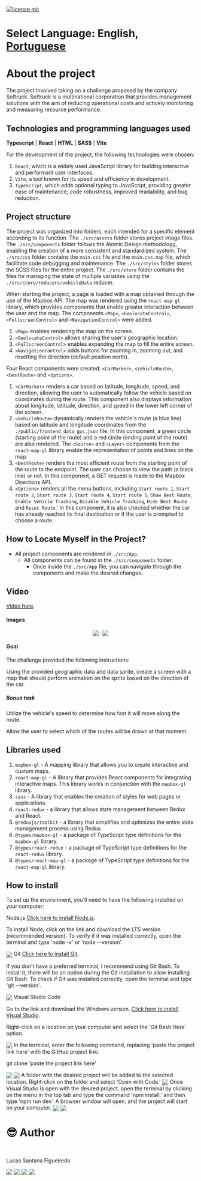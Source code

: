[![licence mit](https://img.shields.io/badge/licence-MIT-blue.svg)](./LICENSE)

# Select Language: **English**, [Portuguese](https://github.com/santanafx/frontend-3d-car/blob/main/README-pt.md)

# About the project

The project involved taking on a challenge proposed by the company Softruck. Softruck is a multinational corporation that provides management solutions with the aim of reducing operational costs and actively monitoring and measuring resource performance.

## Technologies and programming languages used

**Typescript** | **React** | **HTML** | **SASS** | **Vite**

For the development of the project, the following technologies were chosen:

1. `React`, which is a widely used JavaScript library for building interactive and performant user interfaces.
2. `Vite`, a tool known for its speed and efficiency in development.
3. `TypeScript`, which adds optional typing to JavaScript, providing greater ease of maintenance, code robustness, improved readability, and bug reduction.

## Project structure

The project was organized into folders, each intended for a specific element according to its function. The `./src/assets` folder stores project image files. The `./src/components` folder follows the Atomic Design methodology, enabling the creation of a more consistent and standardized system. The `./src/css` folder contains the `main.css` file and the `main.css.map` file, which facilitate code debugging and maintenance. The `./src/styles` folder stores the SCSS files for the entire project. The `./src/store` folder contains the files for managing the state of multiple variables using the `./src/store/reducers/vehicleData` reducer.

When starting the project, a page is loaded with a map obtained through the use of the Mapbox API. The map was rendered using the `react-map-gl` library, which provides components that enable greater interaction between the user and the map. The components `<Map>`, `<GeolocateControl>`, `<FullscreenControl>` and `<NavigationControl>` were added.

1. `<Map>` enables rendering the map on the screen.
2. `<GeolocateControl>` allows sharing the user's geographic location.
3. `<FullscreenControl>` enables expanding the map to fill the entire screen.
4. `<NavigationControl>` adds buttons for zooming in, zooming out, and resetting the direction (default position north).

Four React components were created: `<CarMarker>`, `<VehicleRoute>`, `<BestRoute>` and `<Options>`.

1. `<CarMarker>` renders a car based on latitude, longitude, speed, and direction, allowing the user to automatically follow the vehicle based on coordinates during the route. This component also displays information about longitude, latitude, direction, and speed in the lower left corner of the screen.
2. `<VehicleRoute>` dynamically renders the vehicle's route (a blue line) based on latitude and longitude coordinates from the `./public/frontend_data_gps.json` file. In this component, a green circle (starting point of the route) and a red circle (ending point of the route) are also rendered. The `<Source>` and `<Layer>` components from the `react-map-gl` library enable the representation of points and lines on the map.
3. `<BestRoute>` renders the most efficient route from the starting point of the route to the endpoint. The user can choose to view the path (a black line) or not. In this component, a GET request is made to the Mapbox Directions API.
4. `<Options>` renders all the menu buttons, including `Start route 1`, `Start route 2`, `Start route 3`, `Start route 4`, `Start route 5`, `Show Best Route`, `Enable Vehicle Tracking`, `Disable Vehicle Tracking`, `Hide Best Route` and `Reset Route`.' In this component, it is also checked whether the car has already reached its final destination or if the user is prompted to choose a route.

## How to Locate Myself in the Project?

- All project components are rendered in `./src/App`.
  - All components can be found in the `./src/components` folder.
    - Once inside the `./src/App` file, you can navigate through the components and make the desired changes.

## Video

<a href="https://www.youtube.com/watch?v=N2NJWaQwgFk">Video here</a>.

#### Images

<div style="display: flex; justify-content: center;">
  <img src='./public/images/readme/img1.png' style="margin-right: 10px;">
  <img src='./public/images/readme/img2.png'>
</div>

#### Goal

The challenge provided the following instructions:

Using the provided geographic data and data sprite, create a screen with a map that should perform animation on the sprite based on the direction of the car.

##### Bonus task

Utilize the vehicle's speed to determine how fast it will move along the route.

Allow the user to select which of the routes will be drawn at that moment.

## Libraries used

1. `mapbox-gl` - A mapping library that allows you to create interactive and custom maps.
2. `react-map-gl` - A library that provides React components for integrating interactive maps. This library works in conjunction with the `mapbox-gl` library.
3. `sass` - A library that enables the creation of styles for web pages or applications.
4. `react-redux` - a library that allows state management between Redux and React.
5. `@reduxjs/toolkit` - a library that simplifies and optimizes the entire state management process using Redux.
6. `@types/mapbox-gl` - a package of TypeScript type definitions for the `mapbox-gl` library.
7. `@types/react-redux` - a package of TypeScript type definitions for the `react-redux` library.
8. `@types/react-map-gl` - a package of TypeScript type definitions for the `react-map-gl` library.

## How to install

To set up the environment, you'll need to have the following installed on your computer:

Node.js
<a href="https://nodejs.org/">Click here to install Node.js</a>.

To install Node, click on the link and download the LTS version (recommended version).
To verify if it was installed correctly, open the terminal and type 'node -v' or 'node --version'.

<img align="center" src='./public/images/readme/instrucao-node.png'>
Git
<a href="https://git-scm.com/download">Click here to install Git</a>.

If you don't have a preferred terminal, I recommend using Git Bash. To install it, there will be an option during the Git installation to allow installing Git Bash.
To check if Git was installed correctly, open the terminal and type 'git --version'.

<img align="center" src='./public/images/readme/instrucao-git.png'>
Visual Studio Code

Go to the link and download the Windows version.
<a href="https://code.visualstudio.com/download">Click here to install Visual Studio</a>.

Right-click on a location on your computer and select the 'Git Bash Here' option.

<img align="center" src='./public/images/readme/instrucao-gitBashHere.png'>
In the terminal, enter the following command, replacing 'paste the project link here' with the GitHub project link:

git clone 'paste the project link here'

<img align="center" src='./public/images/readme/instrucao-clone.png'>
<img align="center" src='./public/images/readme/instrucao-gitClone.png'>
A folder with the desired project will be added to the selected location.
Right-click on the folder and select 'Open with Code.'

<img align="center" src='./public/images/readme/instrucao-abrirCode.png'>
Once Visual Studio is open with the desired project, open the terminal by clicking on the menu in the top tab and type the command 'npm install,' and then type 'npm run dev.' A browser window will open, and the project will start on your computer.

<img align="center" src='./public/images/readme/instrucao-terminal.png'>
<img align="center" src='./public/images/readme/instrucao-npm.png'>
<br />

# :sunglasses: Author <a name="id07"></a>

<br />

Lucas Santana Figueiredo

<div>
 <a href="https://discordapp.com/users/254746660549296128" target="_blank"><img src="https://img.shields.io/badge/Discord-7289DA?style=for-the-badge&logo=discord&logoColor=white" target="_blank"></a>
  <a href = "mailto:santanafx@hotmail.com"><img src="https://img.shields.io/badge/-Gmail-%23333?style=for-the-badge&logo=gmail&logoColor=white" target="_blank"></a>
  <a href="https://www.linkedin.com/in/lucas-santana-figueiredo/" target="_blank"><img src="https://img.shields.io/badge/-LinkedIn-%230077B5?style=for-the-badge&logo=linkedin&logoColor=white" target="_blank"></a>
  <a href="https://wa.me/5531997915854" target="_blank"><img src=https://img.shields.io/badge/WhatsApp-25D366?style=for-the-badge&logo=whatsapp&logoColor=white></a>
</div>
